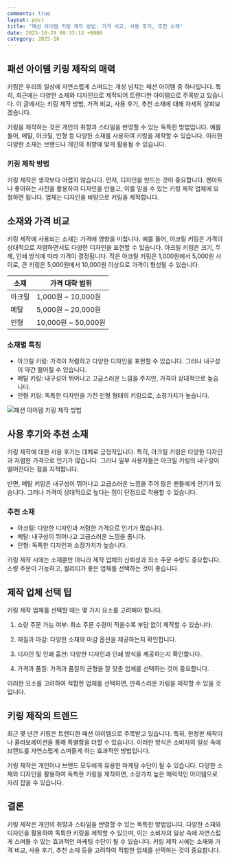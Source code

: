 ```yaml
---
comments: true
layout: post
title: "패션 아이템 키링 제작 방법: 가격 비교, 사용 후기, 추천 소재"
date: 2025-10-29 09:33:13 +0900
category: 2025-10
---
```


## 패션 아이템 키링 제작의 매력
키링은 우리의 일상에 자연스럽게 스며드는 개성 넘치는 패션 아이템 중 하나입니다. 특히, 최근에는 다양한 소재와 디자인으로 제작되어 트렌디한 아이템으로 주목받고 있습니다. 이 글에서는 키링 제작 방법, 가격 비교, 사용 후기, 추천 소재에 대해 자세히 살펴보겠습니다.

키링을 제작하는 것은 개인의 취향과 스타일을 반영할 수 있는 독특한 방법입니다. 예를 들어, 메탈, 아크릴, 인형 등 다양한 소재를 사용하여 키링을 제작할 수 있습니다. 이러한 다양한 소재는 브랜드나 개인의 취향에 맞게 활용될 수 있습니다.

### 키링 제작 방법
키링 제작은 생각보다 어렵지 않습니다. 먼저, 디자인을 만드는 것이 중요합니다. 팬아트나 좋아하는 사진을 활용하여 디자인을 만들고, 이를 믿을 수 있는 키링 제작 업체에 요청하면 됩니다. 업체는 디자인을 바탕으로 키링을 제작합니다.


## 소재와 가격 비교
키링 제작에 사용되는 소재는 가격에 영향을 미칩니다. 예를 들어, 아크릴 키링은 가격이 상대적으로 저렴하면서도 다양한 디자인을 표현할 수 있습니다. 아크릴 키링은 크기, 두께, 인쇄 방식에 따라 가격이 결정됩니다. 작은 아크릴 키링은 1,000원에서 5,000원 사이로, 큰 키링은 5,000원에서 10,000원 이상으로 가격이 형성될 수 있습니다.

| 소재 | 가격 대략 범위 |
|------|---------------|
| 아크릴 | 1,000원 ~ 10,000원 |
| 메탈 | 5,000원 ~ 20,000원 |
| 인형 | 10,000원 ~ 50,000원 |

### 소재별 특징
- 아크릴 키링: 가격이 저렴하고 다양한 디자인을 표현할 수 있습니다. 그러나 내구성이 약간 떨어질 수 있습니다.
- 메탈 키링: 내구성이 뛰어나고 고급스러운 느낌을 주지만, 가격이 상대적으로 높습니다.
- 인형 키링: 독특한 디자인을 가진 인형 형태의 키링으로, 소장가치가 높습니다.

![패션 아이템 키링 제작 방법](https://images.unsplash.com/photo-1529139574466-a303027c1d8b?crop=entropy&cs=tinysrgb&fit=max&fm=jpg&ixid=M3w4MTk5NDN8MHwxfHNlYXJjaHwxfHwlRUQlOEMlQTglRUMlODUlOTh8ZW58MHx8fHwxNzYxNjk3OTg0fDA&ixlib=rb-4.1.0&q=80&w=400)


## 사용 후기와 추천 소재
키링 제작에 대한 사용 후기는 대체로 긍정적입니다. 특히, 아크릴 키링은 다양한 디자인과 저렴한 가격으로 인기가 많습니다. 그러나 일부 사용자들은 아크릴 키링의 내구성이 떨어진다는 점을 지적합니다.

반면, 메탈 키링은 내구성이 뛰어나고 고급스러운 느낌을 주어 많은 팬들에게 인기가 있습니다. 그러나 가격이 상대적으로 높다는 점이 단점으로 작용할 수 있습니다.

### 추천 소재
- 아크릴: 다양한 디자인과 저렴한 가격으로 인기가 많습니다.
- 메탈: 내구성이 뛰어나고 고급스러운 느낌을 줍니다.
- 인형: 독특한 디자인과 소장가치가 높습니다.

키링 제작 시에는 소재뿐만 아니라 제작 업체의 신뢰성과 최소 주문 수량도 중요합니다. 소량 주문이 가능하고, 퀄리티가 좋은 업체를 선택하는 것이 좋습니다.

## 제작 업체 선택 팁
키링 제작 업체를 선택할 때는 몇 가지 요소를 고려해야 합니다.

1. 소량 주문 가능 여부: 최소 주문 수량이 적을수록 부담 없이 제작할 수 있습니다.
   
2. 재질과 마감: 다양한 소재와 마감 옵션을 제공하는지 확인합니다.

3. 디자인 및 인쇄 옵션: 다양한 디자인과 인쇄 방식을 제공하는지 확인합니다.

4. 가격과 품질: 가격과 품질의 균형을 잘 맞춘 업체를 선택하는 것이 중요합니다.

이러한 요소를 고려하여 적합한 업체를 선택하면, 만족스러운 키링을 제작할 수 있을 것입니다.


## 키링 제작의 트렌드
최근 몇 년간 키링은 트렌디한 패션 아이템으로 주목받고 있습니다. 특히, 한정판 제작이나 콜라보레이션을 통해 특별함을 더할 수 있습니다. 이러한 방식은 소비자의 일상 속에 브랜드를 자연스럽게 스며들게 하는 효과적인 방법입니다.

키링 제작은 개인이나 브랜드 모두에게 유용한 마케팅 수단이 될 수 있습니다. 다양한 소재와 디자인을 활용하여 독특한 키링을 제작하면, 소장가치 높은 매력적인 아이템으로 자리 잡을 수 있습니다.


## 결론
키링 제작은 개인의 취향과 스타일을 반영할 수 있는 독특한 방법입니다. 다양한 소재와 디자인을 활용하여 독특한 키링을 제작할 수 있으며, 이는 소비자의 일상 속에 자연스럽게 스며들 수 있는 효과적인 마케팅 수단이 될 수 있습니다. 키링 제작 시에는 소재와 가격 비교, 사용 후기, 추천 소재 등을 고려하여 적합한 업체를 선택하는 것이 중요합니다.